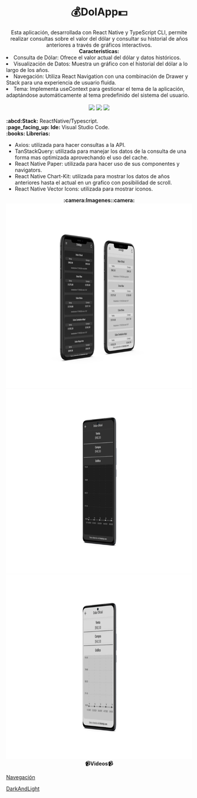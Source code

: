 <div align="center">
  <h1>💰DolApp💵</h1> 
Esta aplicación, desarrollada con React Native y TypeScript CLI, permite realizar consultas sobre el valor del dólar y consultar su historial de años anteriores a través de gráficos interactivos.   
</div>

<div align="center">
<b>Caracteristicas:</b>  
</div>
<div align="left">
  <li>Consulta de Dólar: Ofrece el valor actual del dólar y datos históricos. </li>
  <li>Visualización de Datos: Muestra un gráfico con el historial del dólar a lo largo de los años.</li>
  <li>Navegación: Utiliza React Navigation con una combinación de Drawer y Stack para una experiencia de usuario fluida.</li>
  <li>Tema: Implementa useContext para gestionar el tema de la aplicación, adaptándose automáticamente al tema predefinido del sistema del usuario.</li>
<br>
  </div>
<div align="center">
  <img src="https://img.shields.io/badge/React%20Native-blue?style=flat&logo=react&logoColor=white">
  <img src="https://img.shields.io/badge/TypeScript-F7DF1E?style=flat&logo=typescript&logoColor=white">  
  <img src="https://img.shields.io/badge/-GitHub-black?logo=github">
</div>
<br>
  <b>:abcd:Stack:</b> ReactNative/Typescript.<br>
  <b>:page_facing_up: Ide:</b> Visual Studio Code.<br>  
  <b>:books: Librerias:</b>  
  <ul><li>Axios: utilizada para hacer consultas a la API.<br></li>
  <li>TanStackQuery: utilizada para manejar los datos de la consulta de una forma mas optimizada aprovechando el uso del cache.</li>
  <li>React Native Paper: utilizada para hacer uso de sus componentes y navigators.</li>
  <li>React Native Chart-Kit: utilizada para mostrar los datos de años anteriores hasta el actual en un grafico con posibilidad de scroll.</li>
  <li>React Native Vector Icons: utilizada para mostrar iconos.</li>
  </ul>            

<div align="center">
  <b>:camera:Imagenes::camera:</b>
</div>
  
  <img src="src/assets/images/DarkAndLight.jpg" width="600" height="500"/>
  <img src="src/assets/images/GraphDark.jpg" width="600" height="500"/>
  <img src="src/assets/images/GraphLight.jpg" width="600" height="500"/>

<div align="center">
  <b>📹Videos📹</b>
</div>

  [Navegación](https://youtube.com/shorts/SR_zSos2lDs)
  
  [DarkAndLight](https://youtu.be/_hHPemqo3rk)
  
  

  
  
  
  
